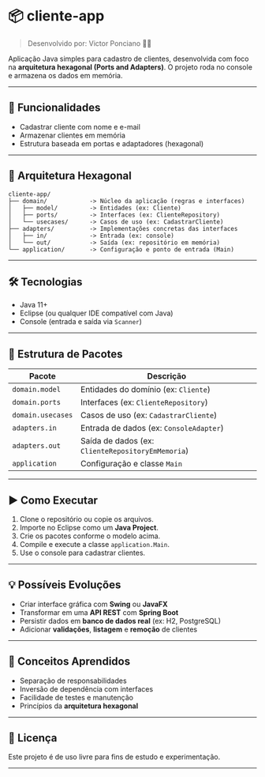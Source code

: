# 📦 cliente-app

> Desenvolvido por: Victor Ponciano 👨‍💻

Aplicação Java simples para cadastro de clientes, desenvolvida com foco na **arquitetura hexagonal (Ports and Adapters)**. O projeto roda no console e armazena os dados em memória.

---

## 🚀 Funcionalidades

- Cadastrar cliente com nome e e-mail
- Armazenar clientes em memória
- Estrutura baseada em portas e adaptadores (hexagonal)

---

## 🧱 Arquitetura Hexagonal

```
cliente-app/
├── domain/            -> Núcleo da aplicação (regras e interfaces)
│   ├── model/         -> Entidades (ex: Cliente)
│   ├── ports/         -> Interfaces (ex: ClienteRepository)
│   └── usecases/      -> Casos de uso (ex: CadastrarCliente)
├── adapters/          -> Implementações concretas das interfaces
│   ├── in/            -> Entrada (ex: console)
│   └── out/           -> Saída (ex: repositório em memória)
└── application/       -> Configuração e ponto de entrada (Main)
```

---

## 🛠️ Tecnologias

- Java 11+
- Eclipse (ou qualquer IDE compatível com Java)
- Console (entrada e saída via `Scanner`)

---

## 📂 Estrutura de Pacotes

| Pacote               | Descrição |
|----------------------|-----------|
| `domain.model`       | Entidades do domínio (ex: `Cliente`) |
| `domain.ports`       | Interfaces (ex: `ClienteRepository`) |
| `domain.usecases`    | Casos de uso (ex: `CadastrarCliente`) |
| `adapters.in`        | Entrada de dados (ex: `ConsoleAdapter`) |
| `adapters.out`       | Saída de dados (ex: `ClienteRepositoryEmMemoria`) |
| `application`        | Configuração e classe `Main` |

---

## ▶️ Como Executar

1. Clone o repositório ou copie os arquivos.
2. Importe no Eclipse como um **Java Project**.
3. Crie os pacotes conforme o modelo acima.
4. Compile e execute a classe `application.Main`.
5. Use o console para cadastrar clientes.

---

## 💡 Possíveis Evoluções

- Criar interface gráfica com **Swing** ou **JavaFX**
- Transformar em uma **API REST** com **Spring Boot**
- Persistir dados em **banco de dados real** (ex: H2, PostgreSQL)
- Adicionar **validações**, **listagem** e **remoção** de clientes

---

## 🧠 Conceitos Aprendidos

- Separação de responsabilidades
- Inversão de dependência com interfaces
- Facilidade de testes e manutenção
- Princípios da **arquitetura hexagonal**

---

## 📄 Licença

Este projeto é de uso livre para fins de estudo e experimentação.

---
